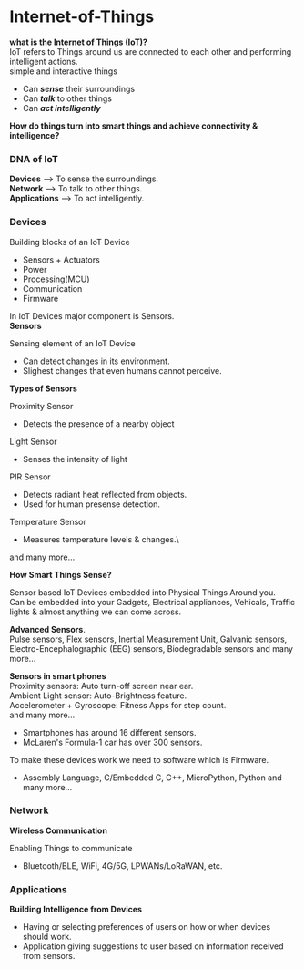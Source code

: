 # Internet-of-Things
**what is the Internet of Things (IoT)?**\
IoT refers to Things around us are connected to each other and performing intelligent actions.\
simple and interactive things
- Can ***sense*** their surroundings
- Can ***talk*** to other things
- Can ***act intelligently***

**How do things turn into smart things and achieve connectivity & intelligence?**
### DNA of IoT
**Devices** --> To sense the surroundings.\
**Network** --> To talk to other things.\
**Applications** --> To act intelligently.

### Devices
Building blocks of an IoT Device
- Sensors + Actuators
- Power
- Processing(MCU)
- Communication
- Firmware

In IoT Devices major component is Sensors.\
**Sensors**

Sensing element of an IoT Device
- Can detect changes in its environment.
- Slighest changes that even humans cannot perceive.

**Types of Sensors**

Proximity Sensor
- Detects the presence of a nearby object

Light Sensor
- Senses the intensity of light

PIR Sensor
- Detects radiant heat reflected from objects.
- Used for human presense detection.

Temperature Sensor
- Measures temperature levels & changes.\

and many more...

**How Smart Things Sense?**

Sensor based IoT Devices embedded into Physical Things Around you.\
Can be embedded into your Gadgets, Electrical appliances, Vehicals, Traffic lights & almost anything we can come across.

**Advanced Sensors**.\
Pulse sensors, Flex sensors, Inertial Measurement Unit, Galvanic sensors, Electro-Encephalographic (EEG) sensors, Biodegradable sensors and many more...

**Sensors in smart phones**\
Proximity sensors: Auto turn-off screen near ear.\
Ambient Light sensor: Auto-Brightness feature.\
Accelerometer + Gyroscope: Fitness Apps for step count.\
and many more...
- Smartphones has around 16 different sensors.
- McLaren's Formula-1 car has over 300 sensors.

To make these devices work we need to software which is Firmware.
- Assembly Language, C/Embedded C, C++, MicroPython, Python and many more...
### Network
**Wireless Communication**

Enabling Things to communicate
- Bluetooth/BLE, WiFi, 4G/5G, LPWANs/LoRaWAN, etc.

### Applications
**Building Intelligence from Devices**
- Having or selecting preferences of users on how or when devices should work.
- Application giving suggestions to user based on information received from sensors.
